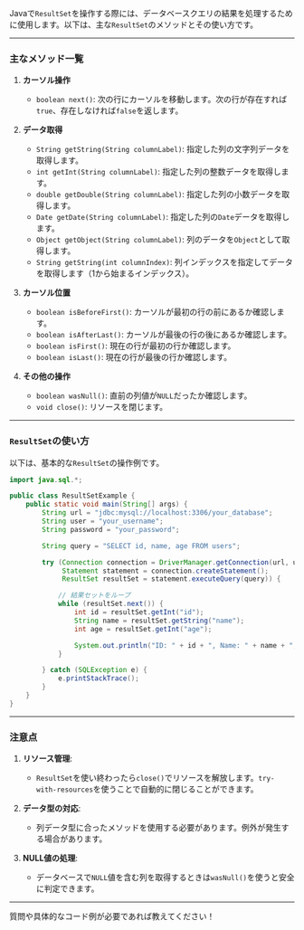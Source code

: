 Javaで`ResultSet`を操作する際には、データベースクエリの結果を処理するために使用します。以下は、主な`ResultSet`のメソッドとその使い方です。

---

### 主なメソッド一覧

1. **カーソル操作**
   - `boolean next()`: 次の行にカーソルを移動します。次の行が存在すれば`true`、存在しなければ`false`を返します。

2. **データ取得**
   - `String getString(String columnLabel)`: 指定した列の文字列データを取得します。
   - `int getInt(String columnLabel)`: 指定した列の整数データを取得します。
   - `double getDouble(String columnLabel)`: 指定した列の小数データを取得します。
   - `Date getDate(String columnLabel)`: 指定した列の`Date`データを取得します。
   - `Object getObject(String columnLabel)`: 列のデータを`Object`として取得します。
   - `String getString(int columnIndex)`: 列インデックスを指定してデータを取得します（1から始まるインデックス）。

3. **カーソル位置**
   - `boolean isBeforeFirst()`: カーソルが最初の行の前にあるか確認します。
   - `boolean isAfterLast()`: カーソルが最後の行の後にあるか確認します。
   - `boolean isFirst()`: 現在の行が最初の行か確認します。
   - `boolean isLast()`: 現在の行が最後の行か確認します。

4. **その他の操作**
   - `boolean wasNull()`: 直前の列値が`NULL`だったか確認します。
   - `void close()`: リソースを閉じます。

---

### `ResultSet`の使い方

以下は、基本的な`ResultSet`の操作例です。

```java
import java.sql.*;

public class ResultSetExample {
    public static void main(String[] args) {
        String url = "jdbc:mysql://localhost:3306/your_database";
        String user = "your_username";
        String password = "your_password";

        String query = "SELECT id, name, age FROM users";

        try (Connection connection = DriverManager.getConnection(url, user, password);
             Statement statement = connection.createStatement();
             ResultSet resultSet = statement.executeQuery(query)) {

            // 結果セットをループ
            while (resultSet.next()) {
                int id = resultSet.getInt("id");
                String name = resultSet.getString("name");
                int age = resultSet.getInt("age");

                System.out.println("ID: " + id + ", Name: " + name + ", Age: " + age);
            }

        } catch (SQLException e) {
            e.printStackTrace();
        }
    }
}
```

---

### 注意点
1. **リソース管理**:
   - `ResultSet`を使い終わったら`close()`でリソースを解放します。`try-with-resources`を使うことで自動的に閉じることができます。
   
2. **データ型の対応**:
   - 列データ型に合ったメソッドを使用する必要があります。例外が発生する場合があります。

3. **NULL値の処理**:
   - データベースで`NULL`値を含む列を取得するときは`wasNull()`を使うと安全に判定できます。

---

質問や具体的なコード例が必要であれば教えてください！
